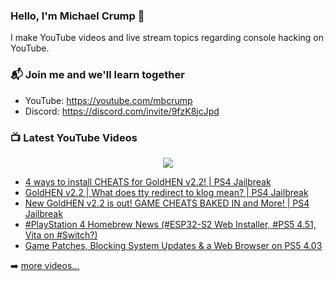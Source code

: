 ### Hello, I'm Michael Crump 👋

I make YouTube videos and live stream topics regarding console hacking on YouTube. 

### 📬 Join me and we'll learn together

- YouTube: https://youtube.com/mbcrump
- Discord: https://discord.com/invite/9fzK8jcJpd

### 📺 Latest YouTube Videos

<div align="center">

[<img src="https://img.shields.io/badge/-Subscribe-red?style=for-the-badge&logo=youtube&logoColor=white"/>](https://www.youtube.com/c/mbcrump?sub_confirmation=1)

</div>

<!-- YOUTUBE:START -->
- [4 ways to install CHEATS for GoldHEN v2.2! | PS4 Jailbreak](https://www.youtube.com/watch?v=V8b9VfaAIaA)
- [GoldHEN v2.2 | What does tty redirect to klog mean? | PS4 Jailbreak](https://www.youtube.com/watch?v=w8bv2PVbtkQ)
- [New GoldHEN v2.2 is out! GAME CHEATS BAKED IN and More! | PS4 Jailbreak](https://www.youtube.com/watch?v=wUhHkyplTFk)
- [#PlayStation 4 Homebrew News &lpar;#ESP32-S2 Web Installer, #PS5 4.51, Vita on #Switch?&rpar;](https://www.youtube.com/watch?v=HRtQAvu08_E)
- [Game Patches, Blocking System Updates &amp; a Web Browser on PS5 4.03](https://www.youtube.com/watch?v=Pr0d7LMPmtY)
<!-- YOUTUBE:END -->

➡️ [more videos...](https://youtube.com/mbcrump)

